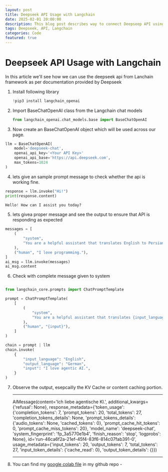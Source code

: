 ```yaml
---
layout: post
title: Deepseek API Usage with Langchain
date: 2025-02-01 20:00:00
description: This blog post describes way to connect Deepseep API using Langchain
tags: Deepseek, API, Langchain
categories: Code
featured: true
---
```

Deepseek API Usage with Langchain
============

In this article we'll see how we can use the deepseek api from Lanchain framework as per documentation provided by Deepseek


1. Install following library
    ~~~python
   !pip3 install langchain_openai
    ~~~
2. Import BaseChatOpenAI class from the Langchain chat models 
    ~~~python
   from langchain_openai.chat_models.base import BaseChatOpenAI
    ~~~
3. Now create an BaseChatOpenAI object which will be used across our page.

  ~~~python
  llm = BaseChatOpenAI(
      model='deepseek-chat', 
      openai_api_key='<Your API Key>'
      openai_api_base='https://api.deepseek.com',
      max_tokens=1024
  )
  ~~~

4. lets give an sample prompt message to check whether the api is working fine. 
 ~~~python
 response = llm.invoke("Hi!")
 print(response.content)
 ~~~

  ~~~python
  Hello! How can I assist you today? 
  ~~~
5. lets givea proper message and see the output to ensure that API is responding as expected 

  ~~~python
  messages = [
      (
          "system",
          "You are a helpful assistant that translates English to Persian. Translate the user sentence.",
      ),
      ("human", "I love programming."),
  ]
  ai_msg = llm.invoke(messages)
  ai_msg.content
  ~~~

6. Check with complete message given to system
  ~~~python
  
  from langchain_core.prompts import ChatPromptTemplate
  
  prompt = ChatPromptTemplate(
      [
          (
              "system",
              "You are a helpful assistant that translates {input_language} to {output_language}.",
          ),
          ("human", "{input}"),
      ]
  )
  
  chain = prompt | llm
  chain.invoke(
      {
          "input_language": "English",
          "output_language": "German",
          "input": "I love agentic AI.",
      }
  )
  ~~~
7. Observe the output, esepcailly the KV Cache or content caching portion.
   ***
   AIMessage(content='Ich liebe agentische KI.', additional_kwargs={'refusal': None}, response_metadata={'token_usage': {'completion_tokens': 7, 'prompt_tokens': 20, 'total_tokens': 27, 'completion_tokens_details': None, 'prompt_tokens_details': {'audio_tokens': None, 'cached_tokens': 0}, 'prompt_cache_hit_tokens': 0, 'prompt_cache_miss_tokens': 20}, 'model_name': 'deepseek-chat', 'system_fingerprint': 'fp_3a5770e1b4', 'finish_reason': 'stop', 'logprobs': None}, id='run-46ca6f2a-21ef-45f4-83f6-814c07fab391-0', usage_metadata={'input_tokens': 20, 'output_tokens': 7, 'total_tokens': 27, 'input_token_details': {'cache_read': 0}, 'output_token_details': {}})
   ***

8. You can find my [google colab file](https://github.com/ashishnandagawali/agentic-ai/blob/0096abadca77518e8af77fa36df0cc15a64d929e/Langchain_deepseek.ipynb) in my github repo -

